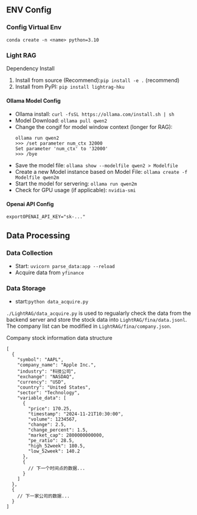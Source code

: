 ## ENV Config
### Config Virtual Env
`conda create -n <name> python=3.10`

### Light RAG
Dependency Install
1. Install from source (Recommend):`pip install -e .` (recommend)
2. Install from PyPI: `pip install lightrag-hku`
#### Ollama Model Config
- Ollama install: `curl -fsSL https://ollama.com/install.sh | sh`
- Model Download: `ollama pull qwen2`
- Change the congif for model window context (longer for RAG): 
    ```
    ollama run qwen2
    >>> /set parameter num_ctx 32000
    Set parameter 'num_ctx' to '32000'
    >>> /bye
    ```
- Save the model file: `ollama show --modelfile qwen2 > Modelfile`
- Create a new Model instance based on Model File: `ollama create -f Modelfile qwen2m`
- Start the model for servering: `ollama run qwen2m`
- Check for GPU usage (if applicable): `nvidia-smi`

#### Openai API Config
`exportOPENAI_API_KEY="sk-..."` 



### 
## Data Processing
### Data Collection
- Start: `uvicorn parse_data:app --reload` 
- Acquire data from `yfinance`

### Data Storage
- start:`python data_acquire.py`

`./LightRAG/data_acquire.py` is used to regualarly check the data from the backend server and store the stock data into `LightRAG/fina/data.jsonl`. The company list can be modified in `LightRAG/fina/company.json`.

Company stock information data structure
```
[
  {
    "symbol": "AAPL",
    "company_name": "Apple Inc.",
    "industry": "科技公司",
    "exchange": "NASDAQ",
    "currency": "USD",
    "country": "United States",
    "sector": "Technology",
    "variable_data": [
      {
        "price": 170.25,
        "timestamp": "2024-11-21T10:30:00",
        "volume": 1234567,
        "change": 2.5,
        "change_percent": 1.5,
        "market_cap": 2800000000000,
        "pe_ratio": 28.5,
        "high_52week": 180.5,
        "low_52week": 140.2
      },
      {
        // 下一个时间点的数据...
      }
    ]
  },
  {
    // 下一家公司的数据...
  }
]
```
